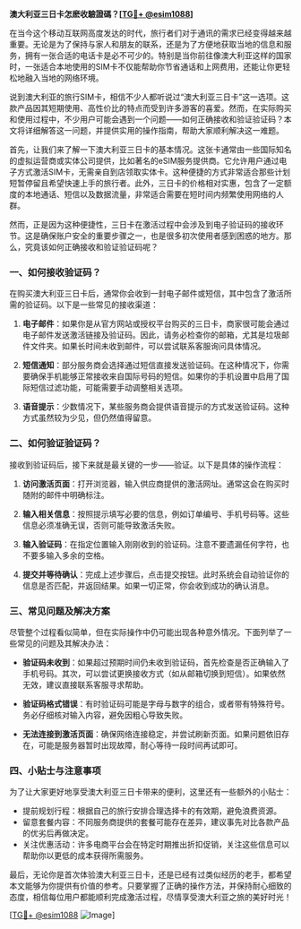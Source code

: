 **澳大利亚三日卡怎麽收驗證碼？[[TG💪+ @esim1088](https://t.me/s/esim1088)]**

在当今这个移动互联网高度发达的时代，旅行者们对于通讯的需求已经变得越来越重要。无论是为了保持与家人和朋友的联系，还是为了方便地获取当地的信息和服务，拥有一张合适的电话卡是必不可少的。特别是当你前往像澳大利亚这样的国家时，一张适合本地使用的SIM卡不仅能帮助你节省通话和上网费用，还能让你更轻松地融入当地的网络环境。

说到澳大利亚的旅行SIM卡，相信不少人都听说过“澳大利亚三日卡”这一选项。这款产品因其短期使用、高性价比的特点而受到许多游客的喜爱。然而，在实际购买和使用过程中，不少用户可能会遇到一个问题——如何正确接收和验证验证码？本文将详细解答这一问题，并提供实用的操作指南，帮助大家顺利解决这一难题。

首先，让我们来了解一下澳大利亚三日卡的基本情况。这张卡通常由一些国际知名的虚拟运营商或实体公司提供，比如著名的eSIM服务提供商。它允许用户通过电子方式激活SIM卡，无需亲自到店领取实体卡。这种便捷的方式非常适合那些计划短暂停留且希望快速上手的旅行者。此外，三日卡的价格相对实惠，包含了一定额度的本地通话、短信以及数据流量，非常适合需要在短时间内频繁使用网络的人群。

然而，正是因为这种便捷性，三日卡在激活过程中会涉及到电子验证码的接收环节。这是确保账户安全的重要步骤之一，也是很多初次使用者感到困惑的地方。那么，究竟该如何正确接收和验证验证码呢？

### **一、如何接收验证码？**

在购买澳大利亚三日卡后，通常你会收到一封电子邮件或短信，其中包含了激活所需的验证码。以下是一些常见的接收渠道：

1. **电子邮件**：如果你是从官方网站或授权平台购买的三日卡，商家很可能会通过电子邮件发送激活链接及验证码。因此，请务必检查你的邮箱，尤其是垃圾邮件文件夹。如果长时间未收到邮件，可以尝试联系客服询问具体情况。

2. **短信通知**：部分服务商会选择通过短信直接发送验证码。在这种情况下，你需要确保手机能够正常接收来自国际号码的短信。如果你的手机设置中启用了国际短信过滤功能，可能需要手动调整相关选项。

3. **语音提示**：少数情况下，某些服务商会提供语音提示的方式发送验证码。这种方式虽然较为少见，但仍然值得留意。

### **二、如何验证验证码？**

接收到验证码后，接下来就是最关键的一步——验证。以下是具体的操作流程：

1. **访问激活页面**：打开浏览器，输入供应商提供的激活网址。通常这会在购买时随附的邮件中明确标注。

2. **输入相关信息**：按照提示填写必要的信息，例如订单编号、手机号码等。这些信息必须准确无误，否则可能导致激活失败。

3. **输入验证码**：在指定位置输入刚刚收到的验证码。注意不要遗漏任何字符，也不要多输入多余的空格。

4. **提交并等待确认**：完成上述步骤后，点击提交按钮。此时系统会自动验证你的信息是否匹配，并返回结果。如果一切正常，你会收到成功的确认消息。

### **三、常见问题及解决方案**

尽管整个过程看似简单，但在实际操作中仍可能出现各种意外情况。下面列举了一些常见的问题及其解决办法：

- **验证码未收到**：如果超过预期时间仍未收到验证码，首先检查是否正确输入了手机号码。其次，可以尝试更换接收方式（如从邮箱切换到短信）。如果依然无效，建议直接联系客服寻求帮助。
  
- **验证码格式错误**：有时验证码可能是字母与数字的组合，或者带有特殊符号。务必仔细核对输入内容，避免因粗心导致失败。

- **无法连接到激活页面**：确保网络连接稳定，并尝试刷新页面。如果问题依旧存在，可能是服务器暂时出现故障，耐心等待一段时间再试即可。

### **四、小贴士与注意事项**

为了让大家更好地享受澳大利亚三日卡带来的便利，这里还有一些额外的小贴士：

- 提前规划行程：根据自己的旅行安排合理选择卡的有效期，避免浪费资源。
- 留意套餐内容：不同服务商提供的套餐可能存在差异，建议事先对比各款产品的优劣后再做决定。
- 关注优惠活动：许多电商平台会在特定时期推出折扣促销，关注这些信息可以帮助你以更低的成本获得所需服务。

最后，无论你是首次体验澳大利亚三日卡，还是已经有过类似经历的老手，都希望本文能够为你提供有价值的参考。只要掌握了正确的操作方法，并保持耐心细致的态度，相信每位用户都能顺利完成激活过程，尽情享受澳大利亚之旅的美好时光！

[[TG💪+ @esim1088](https://t.me/s/esim1088) ![Image](https://i.postimg.cc/4NQfJmqS/Snipaste-2025-05-13-00-14-12.png)]